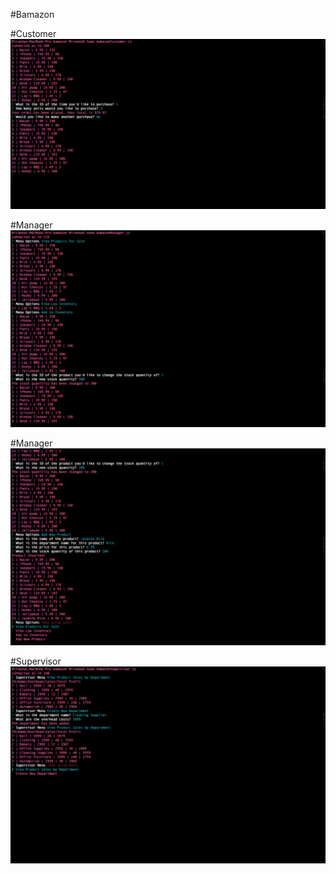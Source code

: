 #Bamazon

#Customer
![alt text](/images/Customer.png 'Customer')

#Manager
![alt text](/images/Manager1.png 'Manager 1')

#Manager
![alt text](/images/Manager2.png 'Manager 2')

#Supervisor
![alt text](/images/Supervisor.png 'Supervisor')
